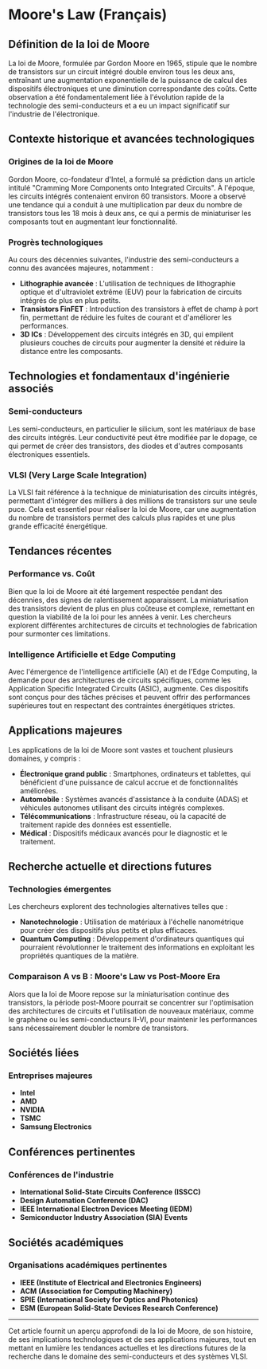 # Moore's Law (Français)

## Définition de la loi de Moore

La loi de Moore, formulée par Gordon Moore en 1965, stipule que le nombre de transistors sur un circuit intégré double environ tous les deux ans, entraînant une augmentation exponentielle de la puissance de calcul des dispositifs électroniques et une diminution correspondante des coûts. Cette observation a été fondamentalement liée à l'évolution rapide de la technologie des semi-conducteurs et a eu un impact significatif sur l'industrie de l'électronique.

## Contexte historique et avancées technologiques

### Origines de la loi de Moore

Gordon Moore, co-fondateur d'Intel, a formulé sa prédiction dans un article intitulé "Cramming More Components onto Integrated Circuits". À l'époque, les circuits intégrés contenaient environ 60 transistors. Moore a observé une tendance qui a conduit à une multiplication par deux du nombre de transistors tous les 18 mois à deux ans, ce qui a permis de miniaturiser les composants tout en augmentant leur fonctionnalité.

### Progrès technologiques

Au cours des décennies suivantes, l'industrie des semi-conducteurs a connu des avancées majeures, notamment :

- **Lithographie avancée** : L'utilisation de techniques de lithographie optique et d'ultraviolet extrême (EUV) pour la fabrication de circuits intégrés de plus en plus petits.
- **Transistors FinFET** : Introduction des transistors à effet de champ à port fin, permettant de réduire les fuites de courant et d'améliorer les performances.
- **3D ICs** : Développement des circuits intégrés en 3D, qui empilent plusieurs couches de circuits pour augmenter la densité et réduire la distance entre les composants.

## Technologies et fondamentaux d'ingénierie associés

### Semi-conducteurs

Les semi-conducteurs, en particulier le silicium, sont les matériaux de base des circuits intégrés. Leur conductivité peut être modifiée par le dopage, ce qui permet de créer des transistors, des diodes et d'autres composants électroniques essentiels.

### VLSI (Very Large Scale Integration)

La VLSI fait référence à la technique de miniaturisation des circuits intégrés, permettant d'intégrer des milliers à des millions de transistors sur une seule puce. Cela est essentiel pour réaliser la loi de Moore, car une augmentation du nombre de transistors permet des calculs plus rapides et une plus grande efficacité énergétique.

## Tendances récentes

### Performance vs. Coût

Bien que la loi de Moore ait été largement respectée pendant des décennies, des signes de ralentissement apparaissent. La miniaturisation des transistors devient de plus en plus coûteuse et complexe, remettant en question la viabilité de la loi pour les années à venir. Les chercheurs explorent différentes architectures de circuits et technologies de fabrication pour surmonter ces limitations.

### Intelligence Artificielle et Edge Computing

Avec l'émergence de l'intelligence artificielle (AI) et de l'Edge Computing, la demande pour des architectures de circuits spécifiques, comme les Application Specific Integrated Circuits (ASIC), augmente. Ces dispositifs sont conçus pour des tâches précises et peuvent offrir des performances supérieures tout en respectant des contraintes énergétiques strictes.

## Applications majeures

Les applications de la loi de Moore sont vastes et touchent plusieurs domaines, y compris :

- **Électronique grand public** : Smartphones, ordinateurs et tablettes, qui bénéficient d'une puissance de calcul accrue et de fonctionnalités améliorées.
- **Automobile** : Systèmes avancés d'assistance à la conduite (ADAS) et véhicules autonomes utilisant des circuits intégrés complexes.
- **Télécommunications** : Infrastructure réseau, où la capacité de traitement rapide des données est essentielle.
- **Médical** : Dispositifs médicaux avancés pour le diagnostic et le traitement.

## Recherche actuelle et directions futures

### Technologies émergentes

Les chercheurs explorent des technologies alternatives telles que :

- **Nanotechnologie** : Utilisation de matériaux à l'échelle nanométrique pour créer des dispositifs plus petits et plus efficaces.
- **Quantum Computing** : Développement d'ordinateurs quantiques qui pourraient révolutionner le traitement des informations en exploitant les propriétés quantiques de la matière.

### Comparaison A vs B : Moore's Law vs Post-Moore Era

Alors que la loi de Moore repose sur la miniaturisation continue des transistors, la période post-Moore pourrait se concentrer sur l'optimisation des architectures de circuits et l'utilisation de nouveaux matériaux, comme le graphène ou les semi-conducteurs II-VI, pour maintenir les performances sans nécessairement doubler le nombre de transistors.

## Sociétés liées

### Entreprises majeures

- **Intel**
- **AMD**
- **NVIDIA**
- **TSMC**
- **Samsung Electronics**

## Conférences pertinentes

### Conférences de l'industrie

- **International Solid-State Circuits Conference (ISSCC)**
- **Design Automation Conference (DAC)**
- **IEEE International Electron Devices Meeting (IEDM)**
- **Semiconductor Industry Association (SIA) Events**

## Sociétés académiques

### Organisations académiques pertinentes

- **IEEE (Institute of Electrical and Electronics Engineers)**
- **ACM (Association for Computing Machinery)**
- **SPIE (International Society for Optics and Photonics)**
- **ESM (European Solid-State Devices Research Conference)**

---

Cet article fournit un aperçu approfondi de la loi de Moore, de son histoire, de ses implications technologiques et de ses applications majeures, tout en mettant en lumière les tendances actuelles et les directions futures de la recherche dans le domaine des semi-conducteurs et des systèmes VLSI.